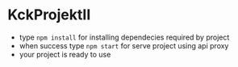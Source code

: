 # KckProjektII

- type `npm install` for installing dependecies required by project
- when success type `npm start` for serve project using api proxy
- your project is ready to use
